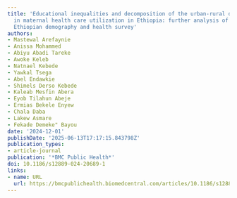 ```yaml
---
title: 'Educational inequalities and decomposition of the urban-rural disparities
  in maternal health care utilization in Ethiopia: further analysis of 2019 intermediate
  Ethiopian demography and health survey'
authors:
- Mastewal Arefaynie
- Anissa Mohammed
- Abiyu Abadi Tareke
- Awoke Keleb
- Natnael Kebede
- Yawkal Tsega
- Abel Endawkie
- Shimels Derso Kebede
- Kaleab Mesfin Abera
- Eyob Tilahun Abeje
- Ermias Bekele Enyew
- Chala Daba
- Lakew Asmare
- Fekade Demeke" Bayou
date: '2024-12-01'
publishDate: '2025-06-13T17:17:15.843798Z'
publication_types:
- article-journal
publication: '*BMC Public Health*'
doi: 10.1186/s12889-024-20689-1
links:
- name: URL
  url: https://bmcpublichealth.biomedcentral.com/articles/10.1186/s12889-024-20689-1
---
```

